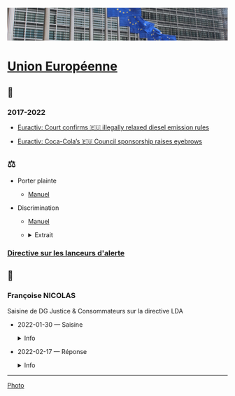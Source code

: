 ![img](../_aux/berlay_Commons.png)
# [Union Européenne](internat.md#ue)

## 📰
### 2017-2022

* [Euractiv: Court confirms 🇪🇺 illegally relaxed diesel emission rules](https://euobserver.com/green-economy/143697)

* [Euractiv: Coca-Cola’s 🇪🇺 Council sponsorship raises eyebrows](https://www.euractiv.com/section/politics/news/coca-colas-sponsorship-of-council-of-the-european-union-raises-questions/)

## ⚖️
* Porter plainte
    * [Manuel](https://ec.europa.eu/info/about-european-commission/contact/problems-and-complaints/complaints-about-breaches-eu-law/how-make-complaint-eu-level_fr) 

* Discrimination
    * [Manuel](https://fra.europa.eu/sites/default/files/fra_uploads/1510-FRA-CASE-LAW-HANDBOOK_FR.pdf) 
    * <details><summary><a id="UEdiscrim"></a>Extrait</summary> 
    
         * Tant le droit de l’UE que la CEDH garantissent une protection contre la discrimination en Europe. Bien que ces deux systèmes juridiques soient, dans une large mesure, complémentaires et qu’ils se renforcent mutuellement, ils présentent aussi certaines divergences dont les professionnels du droit doivent être conscients.
         * La CEDH protège tous les individus relevant de la juridiction des 47 États membres qui l’ont ratifiée, alors que les Directives de l’UE relatives àla non-discrimination protègent uniquement les ressortissants des 27 États membres.
         * L’article 14 de la CEDH n’interdit la discrimination que pour autant qu’elle se rattache à l’exercice d’un autre droit garanti par la Convention, tandis que le Protocole n° 12 confère à l’interdiction de la discrimination un caractère autonome. 
         * En vertu du droit de l’UE en matière de non-discrimination, l’interdiction de la discrimination est autonome, mais elle se limite àcertains domaines particuliers, tels que l’emploi.
         * Les institutions de l’UE sont juridiquement tenues d’observer la Charte des droits fondamentaux de l’Union européenne, ycompris ses dispositions sur la non-discrimination. Les États membres de l’UE doivent aussi respecter les dispositions de la Charte lorsqu’ils transposent et appliquent le droit de l’UE.
         * L’UE va adhérer àla CPDH et àla CEDH. L’Union sera placée sous la supervision d’organes de contrôle externes, et les particuliers pourront saisir directement la CouEDH d’une plainte pour violation alléguée de la Convention par l’UE.
     </details>

### <a id="UElda"></a> [Directive sur les lanceurs d'alerte](https://eur-lex.europa.eu/legal-content/FR/TXT/HTML/?uri=CELEX:32019L1937&from=EN)

## 📁 
### <a id="fn"></a> Françoise NICOLAS

Saisine de DG Justice & Consommateurs sur la directive LDA

* <a id="dg-just-signal"></a>2022-01-30 — Saisine
    <details>
      <summary>Info</summary>
    
    * Service: DG Justice & Consommateurs
    * [document](../pieces/identifiant/acfb12ff)
    </details>

* 2022-02-17 — Réponse
    <details>
      <summary>Info</summary>
    
    * Signé: [Ingrid BELLANDER TODINO](whoswho.md#bellander)
    * [document](../pieces/identifiant/114d5f23)
    </details>

---
[Photo](attrib.md#berlay)
